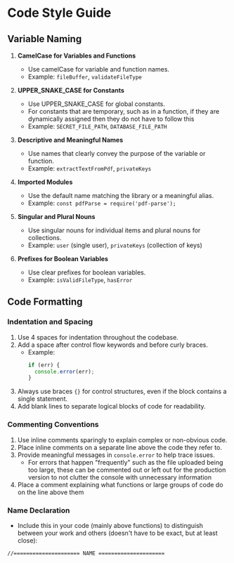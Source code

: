 # Code Style Guide

## Variable Naming

1. **CamelCase for Variables and Functions**
   - Use camelCase for variable and function names.
   - Example: `fileBuffer`, `validateFileType`

2. **UPPER_SNAKE_CASE for Constants**
   - Use UPPER_SNAKE_CASE for global constants.
   - For constants that are temporary, such as in a function, if they are dynamically assigned then they do not have to follow this
   - Example: `SECRET_FILE_PATH`, `DATABASE_FILE_PATH`

3. **Descriptive and Meaningful Names**
   - Use names that clearly convey the purpose of the variable or function.
   - Example: `extractTextFromPdf`, `privateKeys`

4. **Imported Modules**
   - Use the default name matching the library or a meaningful alias.
   - Example: `const pdfParse = require('pdf-parse');`

5. **Singular and Plural Nouns**
   - Use singular nouns for individual items and plural nouns for collections.
   - Example: `user` (single user), `privateKeys` (collection of keys)

6. **Prefixes for Boolean Variables**
   - Use clear prefixes for boolean variables.
   - Example: `isValidFileType`, `hasError`


## Code Formatting

### Indentation and Spacing
1. Use 4 spaces for indentation throughout the codebase.
2. Add a space after control flow keywords and before curly braces.
   - Example:
     ```javascript
     if (err) { 
       console.error(err); 
     }
     ```
3. Always use braces `{}` for control structures, even if the block contains a single statement.
4. Add blank lines to separate logical blocks of code for readability.



### Commenting Conventions

1. Use inline comments sparingly to explain complex or non-obvious code.
2. Place inline comments on a separate line above the code they refer to.
3. Provide meaningful messages in `console.error` to help trace issues.
    - For errors that happen "frequently" such as the file uploaded being too large, these can be commented out or left out for the production version to not clutter the console with unnecessary information
4. Place a comment explaining what functions or large groups of code do on the line above them


### Name Declaration

- Include this in your code (mainly above functions) to distinguish between your work and others (doesn't have to be exact, but at least close):
```
//===================== NAME =====================
```